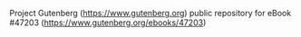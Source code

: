 Project Gutenberg (https://www.gutenberg.org) public repository for eBook #47203 (https://www.gutenberg.org/ebooks/47203)
